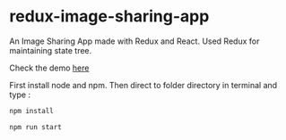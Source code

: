 # redux-image-sharing-app
An Image Sharing App made with Redux and React. Used Redux for maintaining state tree.

Check the demo [here](https://redux-image-app-ngxodurzvr.now.sh/)

First install node and npm. Then direct to folder directory in terminal and type :

```js
npm install
```

```js
npm run start
```
